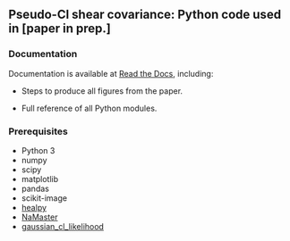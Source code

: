 ## Pseudo-Cl shear covariance: Python code used in [paper in prep.]

### Documentation

Documentation is available at [Read the Docs](https://shear-pcl-cov.readthedocs.io/), including:

* Steps to produce all figures from the paper.

* Full reference of all Python modules.

### Prerequisites

* Python 3
* numpy
* scipy
* matplotlib
* pandas
* scikit-image
* [healpy](https://healpy.readthedocs.io/en/latest/install.html)
* [NaMaster](https://namaster.readthedocs.io/en/latest/installation.html)
* [gaussian_cl_likelihood](https://github.com/robinupham/gaussian_cl_likelihood)
